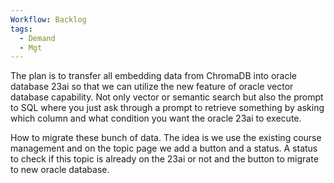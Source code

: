 ```yaml
---
Workflow: Backlog
tags:
  - Demand
  - Mgt
---
```


 The plan is to transfer all embedding data from ChromaDB into oracle database 23ai so that we can utilize the new feature of oracle vector database capability. Not only vector or semantic search but also the prompt to SQL where you just ask through a prompt to retrieve something by asking which column and what condition you want the oracle 23ai to execute.

How to migrate these bunch of data. The idea is we use the existing course management and on the topic page we add a button and a status. A status to check if this topic is already on the 23ai or not and the button to migrate to new oracle database.